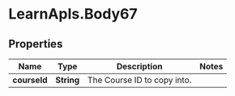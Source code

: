# LearnApIs.Body67

## Properties
Name | Type | Description | Notes
------------ | ------------- | ------------- | -------------
**courseId** | **String** | The Course ID to copy into. | 
